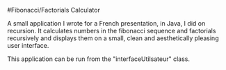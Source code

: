#Fibonacci/Factorials Calculator

A small application I wrote for a French presentation, in Java, I did on recursion. It calculates numbers in the fibonacci sequence and factorials recursively and displays them on a small, clean and aesthetically pleasing user interface.

This application can be run from the "interfaceUtilsateur" class.
